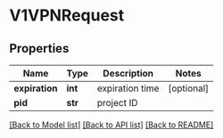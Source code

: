 # V1VPNRequest

## Properties
Name | Type | Description | Notes
------------ | ------------- | ------------- | -------------
**expiration** | **int** | expiration time | [optional] 
**pid** | **str** | project ID | 

[[Back to Model list]](../README.md#documentation-for-models) [[Back to API list]](../README.md#documentation-for-api-endpoints) [[Back to README]](../README.md)


